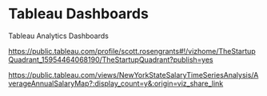 # Tableau Dashboards
Tableau Analytics Dashboards

https://public.tableau.com/profile/scott.rosengrants#!/vizhome/TheStartupQuadrant_15954464068190/TheStartupQuadrant?publish=yes

https://public.tableau.com/views/NewYorkStateSalaryTimeSeriesAnalysis/AverageAnnualSalaryMap?:display_count=y&:origin=viz_share_link
